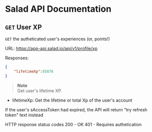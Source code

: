 # Salad API Documentation

## `GET` User XP
`GET` the autheticated user's experiences (or, points!)

URL: https://app-api.salad.io/api/v1/profile/xp

Responses:
```json
{
    "lifetimeXp":85876
}
```

> **Note** <br>
> Get user's lifetime XP.
* lifetimeXp: Get the lifetime or total Xp of the user's account

If the user's sAccessToken had expired, the API will return "try refresh token" text instead

HTTP response status codes
200	- OK
401 - Requires authetication
